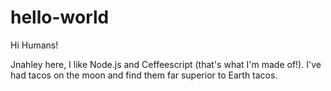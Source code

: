 hello-world
===========

Hi Humans!

Jnahley here, I like Node.js and Ceffeescript (that's what I'm made of!).
I've had tacos on the moon and find them far superior to Earth tacos.
